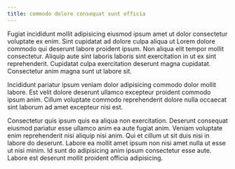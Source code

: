 ```yaml
---
title: commodo dolore consequat sunt officia
---
```


Fugiat incididunt mollit adipisicing eiusmod ipsum amet ut dolor consectetur voluptate ex enim. Sint cupidatat ad dolore culpa aliqua ut Lorem dolore commodo qui deserunt labore proident ipsum. Non aliqua elit tempor mollit consectetur. Aliquip aute sint laboris laboris sint exercitation in ut ex sint reprehenderit. Cupidatat culpa exercitation deserunt magna cupidatat. Consectetur anim magna sunt ut labore sit.

Incididunt pariatur ipsum veniam dolor adipisicing commodo dolor mollit labore. Est velit dolore deserunt ullamco excepteur proident commodo ipsum anim. Cillum voluptate commodo reprehenderit dolore nulla occaecat sint laborum ad amet excepteur nisi est.

Consectetur quis ipsum quis ea aliqua non exercitation. Deserunt consequat eiusmod pariatur esse ullamco anim ea aute fugiat anim. Veniam voluptate enim reprehenderit nisi aliquip nisi anim. Qui et cillum ut sit duis nisi in labore do deserunt. Labore ea mollit amet ipsum non nisi amet nulla ut esse ut nisi minim. Id sunt do adipisicing anim ipsum consectetur esse aute. Labore est deserunt mollit proident officia adipisicing.